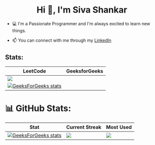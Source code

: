 <h1 align="center">Hi 👋, I'm Siva Shankar</h1>

- 💻 I'm a Passionate Programmer and I'm always excited to learn new things.

- 📫 You can connect with me through my [LinkedIn](https://www.linkedin.com/in/siva-shankar-juthuka-26b80023a/)

## Stats:

| LeetCode | GeeksforGeeks |
|----------|----------------|
| [![](https://leetcard.jacoblin.cool/sivashankarjuthuka8?theme=dark)](https://leetcode.com/sivashankarjuthuka8/) | 
[![GeeksForGeeks stats](https://gfgstatscard.vercel.app//sivashankarjuthuka)](<https://www.geeksforgeeks.org/user/sivashankarjuthuka/>) |

# 📊 GitHub Stats:
| Stat | Current Streak | Most Used |
|------|---------------|----------------|
| [![GeeksForGeeks stats](https://gfgstatscard.vercel.app//sivashankarjuthuka)](<https://www.geeksforgeeks.org/user/sivashankarjuthuka/>) | ![](https://github-readme-streak-stats.herokuapp.com/?user=SivaShankar-Juthuka&theme=dark&hide_border=false) | ![](https://github-readme-stats.vercel.app/api/top-langs/?username=SivaShankar-Juthuka&theme=dark&hide_border=false&include_all_commits=false&count_private=false&layout=compact)

